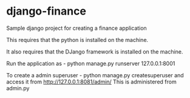 # django-finance
Sample django project for creating a finance application 

This requires that the python is installed on the machine.

It also requires that the DJango framework is installed on the machine. 

Run the application as - python manage.py runserver 127.0.0.1:8001

To create a admin superuser - python manage.py createsuperuser
and access it from http://127.0.0.1:8081/admin/
This is administered from admin.py